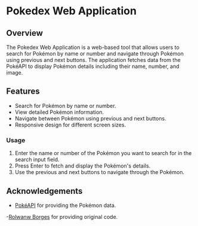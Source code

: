# Pokedex Web Application

## Overview

The Pokedex Web Application is a web-based tool that allows users to search for Pokémon by name or number and navigate through Pokémon using previous and next buttons. The application fetches data from the PokéAPI to display Pokémon details including their name, number, and image.

## Features

- Search for Pokémon by name or number.
- View detailed Pokémon information.
- Navigate between Pokémon using previous and next buttons.
- Responsive design for different screen sizes.

### Usage

1. Enter the name or number of the Pokémon you want to search for in the search input field.
2. Press Enter to fetch and display the Pokémon's details.
3. Use the previous and next buttons to navigate through the Pokémon.

## Acknowledgements

- [PokéAPI](https://pokeapi.co/) for providing the Pokémon data.

-[Rolwanw Borges](https://github.com/rolwane) for providing original code.
